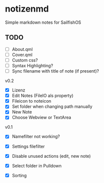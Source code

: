 # notizenmd
Simple markdown notes for SailfishOS

## TODO

- [ ] About.qml
- [ ] Cover.qml
- [ ] Custom css?
- [ ] Syntax Highlighting?
- [ ] Sync filename with title of note (if present)?

v0.2
- [x] Lizenz
- [x] Edit Notes (FileIO als property)
- [x] Fileicon to noteicon
- [x] Set folder when changing path manually
- [x] New Note
- [x] Choose Webview or TextArea

v0.1

- [x] Namefilter not working?
- [x] Settings filefilter
- [x] Disable unused actions (edit, new note)
- [x] Select folder in Pulldown
- [x] Sorting

